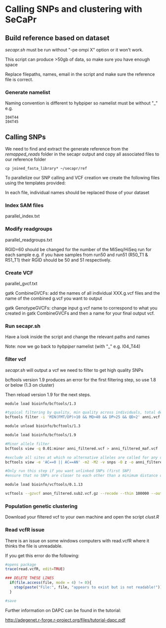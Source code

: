 # Calling SNPs and clustering with SeCaPr

## Build reference based on dataset

*secapr.sh* must be run without "-pe ompi X" option or it won't work.

This script can produce >50gb of data, so make sure you have enough space

Replace filepaths, names, email in the script and make sure the reference file is correct.

### Generate namelist

Naming convention is different to hybpiper so namelist must be without "\_"
e.g.

```
I04T44
I04T45
```

## Calling SNPs

We need to find and extract the generate reference from the *remapped_reads* folder in the secapr output and copy all associated files to our reference folder

```***
cp joined_fasta_library* ~/secapr/ref
```
To parallelize our SNP calling and VCF creation we create the following files using the templates provided:

In each file, individual names should be replaced those of your dataset

### Index SAM files
parallel_index.txt

### Modify readgroups
parallel_readgroups.txt

RGID=60 should be changed for the number of the MiSeq/HiSeq run for each sample e.g. if you have samples from run50 and run51 (R50_T1 & R51_T1) their RGID should be 50 and 51 respectively.

### Create VCF
parallel_gvcf.txt

gatk CombineGVCFs: add the names of all individual XXX.g.vcf files and the name of the combined g.vcf you want to output

gatk GenotypeGVCFs: change input g.vcf name to correspond to what you created in gatk CombineGVCFs and then a name for your final output vcf.


### Run secapr.sh

Have a look inside the script and change the relevant paths and names

Note: now we go back to *hybpiper* namelist (with "\_" e.g. I04\_T44)

### filter vcf

*secapr.sh* will output a vcf we need to filter to get high quality SNPs

bcftools version 1.9 produces an error for the first filtering step, so use 1.8 or below (1.3 on cluster)

Then reload version 1.9 for the next steps.

```bash
module load bioinfo/bcftools/1.3

#typical filtering by quality, min quality across individuals, total depth, quality by depth
bcftools filter -i 'MIN(FMT/DP)>10 && MQ>40 && DP>25 && QD>2' anni.vcf -O vcf > anni_filtered.vcf

module unload bioinfo/bcftools/1.3

module load bioinfo/bcftools/1.9 

#Minor allele filter
bcftools view -q 0.01:minor anni_filtered.vcf > anni_filtered_maf.vcf

#exclude all sites at which no alternative alleles are called for any of the samples ("AC==0"), all sites at which only alternative alleles are called ("AC==AN"), and sites at which the proportion of missing data is greater than 20% ("F_MISSING > 0.2"). 
bcftools view -e 'AC==0 || AC==AN' -m2 -M2 -v snps -O z -o anni_filtered.sub2.vcf.gz anni_filtered_maf.vcf

#Only run this step if you want unlinked SNPs (first SNP)
#ensure that no SNPs are closer to each other than a minimum distance of 100000 bp

module load bioinfo/vcftools/0.1.13

vcftools --gzvcf anon_filtered.sub2.vcf.gz --recode --thin 100000 --out anon_filtered_final.vcf
```

### Population genetic clustering

Download your filtered vcf to your own machine and open the script *clust.R*

### Read vcfR issue

There is an issue on some windows computers with read.vcfR where it thinks the file is unreadable.

If you get this error do the following:

```R
#opens package
trace(read.vcfR, edit=TRUE)

### DELETE THESE LINES
  if(file.access(file, mode = 4) != 0){
    stop(paste("File:", file, "appears to exist but is not readable!"))
  }

#save
```

Further information on DAPC can be found in the tutorial:

http://adegenet.r-forge.r-project.org/files/tutorial-dapc.pdf

